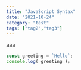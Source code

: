 ```yaml
---
title: "JavaScript Syntax"
date: "2021-10-24"
category: "test"
tags: ["tag2","tag3"]
---
```


aaa
```javascript:title=hoge.js
const greeting = `Hello`;
console.log( greeting );
```
